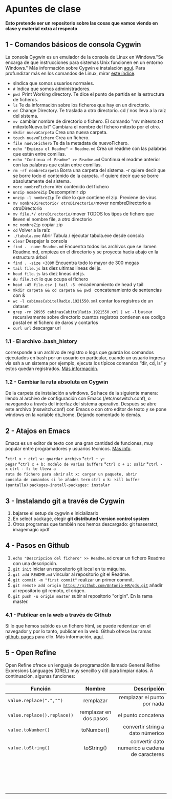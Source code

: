 # Apuntes de clase

**Esto pretende ser un repositorio sobre las cosas que vamos viendo en clase y material extra al respecto**

## 1 - Comandos básicos de consola Cygwin

La consola Cygwin es un emulador de la consola de Linux en Windows."Se encarga de que instrucciones para sistemas Unix funcionen en un entorno Windows." Más información sobre Cygwin e instalación [aquí](https://fuubar.wordpress.com/2014/01/14/cygwin-creyendome-un-chico-linux-en-windows-parte-i./). Para profundizar más en los comandos de Linux, mirar [este índice](http://ss64.com/bash/).
<ul>
  <li>
  <code>$</code>Indica que somos usuarios normales.
  </li>
  
  <li>
  <code>#</code> Indica que somos administradores.
  </li>
  
  <li>
  <code>pwd </code>Print Working directory. Te dice el punto de partida en la estructura de ficheros.
  </li>
  
  <li>
  <code>ls</code> Te da información sobre los ficheros que hay en un directorio.
  </li>
  
  <li>
  <code>cd </code>Change Directory. Te traslada a otro directorio. cd / nos lleva a la raíz del sistema.
  </li>
  <li>
  <code>mv </code>cambiar nombre de directorio o fichero. El comando "mv mitexto.txt mitextoNuevo.txt" Cambiara el nombre del fichero mitexto por el otro.
  </li>
  
  <li>
  <code>mkdir nuevaCarpeta</code> Crea una nueva carpeta.
  </li>
  
  <li>
  <code>touch nuevoFichero</code> Crea un fichero.
  </li>
  
  <li>
  <code>file nuevoFichero</code> Te da la metadata de nuevoFichero.
  </li>
   <li>
  <code>echo "Empieza el Readme" > Readme.md</code> Crea un readme con las palabras que están entre comillas.
  </li>
  <li>
  <code>echo "Continua el Readme" >> Readme.md</code> Continua el readme anterior con las palabras que están entre comillas.
  </li>
  <li>
  <code>rm -rf nombreCarpeta</code> Borra una carpeta del sistema. -r quiere decir que se borre todo el contenido de la carpeta. -f quiere decir que se borre absolutamente del sistema.
  </li>
  <li>
  <code>more nombreFichero</code> Ver contenido del fichero
  </li>
  <li>
  <code>unzip nombreZip</code> Descomprimir zip
  </li>
   <li>
  <code>unzip -l nombreZip</code> Te dice lo que contiene el zip. Previene de virus
  </li>
  <li>
  <code>mv nombreDirectorio/ otroDirectorio/</code>mover nombreDirectorio a otroDirectorio
  </li>
   <li>
  <code>mv file.*/ otroDirectorio/</code>mover TODOS los tipos de fichero que lleven el nombre file, a otro directorio
  </li>
   <li>
  <code>mc nombreZip</code> copiar zip
  </li>
  <li>
  <code>cd</code> Volver a la raíz
  </li>
  <li>
  <code>./tabula.exe</code> Abrir Tabula / ejecutar tabula.exe desde consola
  </li>
  <li>
  <code>clear</code> Despejar la consola
  </li>
  <li>
  <code>find . -name Readme.md</code> Encuentra todos los archivos que se llamen Readme.md, empieza en el directorio y se proyecta hacia abajo en la estructura árbol
  </li>
  <li>
  <code>find . -size +300M</code> Encuentra todo lo mayor de 300 megas
  </li>
  <li>
  <code>tail file.js</code> las diez ultimas lineas del js.
  </li>
  <li>
  <code>head file.js</code> las diez  lineas del js.
  </li>
  <li>
  <code>du file.txt</code> lo que ocupa el fichero
  </li>
   <li>
  <code>head -45 file.csv | tail -5 </code> encadenamiento de head y tail
  </li>
   <li>
  <code>mkdir carpeta &amp;&amp; cd carpeta &amp;&amp; pwd </code> concatenamiento de sentencias con &amp;
  </li>
  <li>
  <code>wc -l cabinasCabitelRadio.1921550.xml</code> contar los registros de un dataset
  </li>
  <li>
  <code>grep -rn 28935 cabinasCabitelRadio.1921550.xml | wc -l</code> buscar recursivamente sobre directorio cuantos registros contienen ese codigo postal en el fichero de daros y contarlos
  </li>
  <li>
  <code>curl url</code> descargar url
  </li>
</ul>



### 1.1 - El archivo .bash_history
corresponde a un archivo de registro o logs que guarda los comandos ejecutados en bash por un usuario en particular, cuando un usuario ingresa vía ssh a un sistema por ejemplo, ejecuta los típicos comandos “dir, cd, ls” y estos quedan registrados. [Más información](https://blog.zerial.org/seguridad/cosas-que-encontramos-en-los-archivos-bash_history/).

### 1.2 - Cambiar la ruta absoluta en Cygwin
De la carpeta de instalación a windows. Se hace de la siguiente manera: llendo al archivo de configuración con Emacs (/etc/nsswitch.conf), o navegando a través del interfaz del sistema operativo. Después se abre este archivo (nsswitch.conf) con Emacs o con otro editor de texto y se pone windows en la variable db_home. Dejando comentado lo demás.

## 2 - Atajos en Emacs
Emacs es un editor de texto con una gran cantidad de funciones, muy popular entre programadores y usuarios técnicos. [Mas info](https://es.wikipedia.org/wiki/Emacs).

*<code>ctrl x + ctrl w: guardar archivo</code>
*<code>ctrl + y: pegar</code>
*<code>ctrl x + b: modelo de varios buffers</code>
*<code>ctrl x + 1: salir</code>
*<code>ctrl - x ctrl - f: te lleva a ruta de fichero para abrir</code>
 <code>alt x: cargar un paquete, abrir consola de comandos si le añades term</code>
 <code>ctrl x k:  kill buffer (pantalla)</code>
 <code>packages-install-packages:  instalar</code>

## 3 - Instalando git a través de Cygwin
<ol>
  <li>bajarse el setup de cygwin e inicializarlo</li>
  <li>En select package, elegir <strong>git distributed version control system</strong></li>
  <li>Otros programas que también nos hemos descargado: git teaseratct, imagemagic xpdf</li>
</ol>

## 4 - Pasos en Github
1. <code>echo "Descripcion del fichero" >> Readme.md</code> crear un fichero Readme con una descripción.
1. <code>git init</code> iniciar un repositorio git local en tu máquina.
2. <code>git add README.md</code> vincular al repositorio git el Readme.
3. <code>git commit -m "first commit"</code> realizar un primer commit.
4. <code>git remote add origin https://github.com/Antonio-HR/gds.git</code> añadir al repositorio git remoto, el origen.
5. <code>git push -u origin master</code> subir al repositorio "origin". En la rama master.

### 4.1 - Publicar en la web a través de Github
Si lo que hemos subido es un fichero html, se puede redenrizar en el navegador y por lo tanto, publicar en la web. Github ofrece las ramas <a href="https://pages.github.com/">github-pages</a> para ello. Más información, <a href="https://github.com/flowsta/github#publicación-web">aquí</a>.
## 5 - Open Refine
Open Refine ofrece un lenguaje de programación llamado General Refine Expresions Languages (GREL) muy sencillo y útil para limpiar datos. A continuación, algunas funciones:

| Función      | Nombre        | Descripción  |
| ------------- |:-------------:| -----:|
| <code>value.replace(".","")</code>      | remplazar | remplazar el punto por nada |
| <code>value.replace().replace()</code>     | remplazar en dos pasos      |   el punto concatena |
| <code>value.toNumber()</code> | toNumber()|    convertir string a dato númerico |
|<code>value.toString()</code>| toString()| convertir dato numerico a cadena de caracteres|
||||
||||
||||
||||
||||
||||
||||
||||
||||
||||
||||
||||
||||
||||
||||
||||
||||
||||






   





